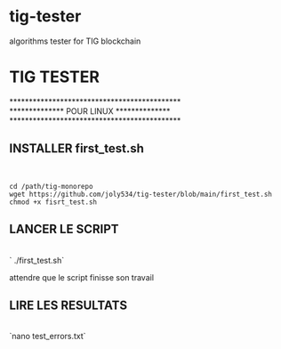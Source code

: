 # tig-tester
algorithms tester for TIG blockchain 
<H1>TIG TESTER</H1>
********************************************<br/>
************** POUR LINUX **************<br/>
********************************************<br/>
<h2>INSTALLER first_test.sh</h2><br/>

`cd /path/tig-monorepo`<br/>
`wget https://github.com/joly534/tig-tester/blob/main/first_test.sh`
`chmod +x fisrt_test.sh`

<h2>LANCER LE SCRIPT</h2><br/>
` ./first_test.sh`

attendre que le script finisse son travail

<h2>LIRE LES RESULTATS</h2><br/>
`nano test_errors.txt`
